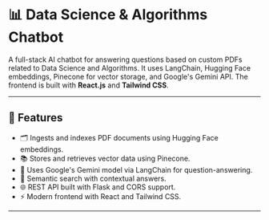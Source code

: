 # 📊 Data Science & Algorithms Chatbot

A full-stack AI chatbot for answering questions based on custom PDFs related to Data Science and Algorithms. It uses LangChain, Hugging Face embeddings, Pinecone for vector storage, and Google's Gemini API. The frontend is built with **React.js** and **Tailwind CSS**.

---

## 🧠 Features

- 🗂️ Ingests and indexes PDF documents using Hugging Face embeddings.
- 📚 Stores and retrieves vector data using Pinecone.
- 🤖 Uses Google's Gemini model via LangChain for question-answering.
- 🧩 Semantic search with contextual answers.
- 🌐 REST API built with Flask and CORS support.
- ⚡ Modern frontend with React and Tailwind CSS.

---

